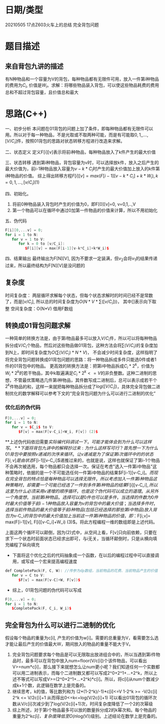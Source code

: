<!--
 * @Author: baisichen
 * @Date: 2021-05-05 17:13:22
 * @LastEditTime: 2021-05-06 10:24:10
 * @LastEditors: baisichen
 * @Description: 
-->
# 日期/类型
20210505 17点Z603火车上的总结 完全背包问题
# 题目描述

## 来自背包九讲的描述
有N种物品和一个容量为V的背包，每种物品都有无限件可用，放入一件第i种物品的费用为$C_i$, 价值是$W_i$。求解：将哪些物品装入背包，可以使这些物品耗费的费用总和不超过背包容量，且价值总和最大

# 思路(C++)
一、初步分析
本问题在01背包的问题上加了条件，即每种物品都有无限件可以用。所以对于每一种物品，不是光取或不取两种可能，而是有可能取$0,1,,...,[V/C_i]$件，按照01背包的思路对状态转移方程进行改造来求解。
   
二、状态定义
定义F[i][v]表示将前i种物品，每种物品放入了k件产生的最大价值

三、状态转移
遇到第i种物品，背包容量为v时，可以选择放k件，放入之后产生的最大价值为，前i-1种物品放入容量为$v-k*C_i$时产生的最大价值加上放入的k件第i种物品的价值。
综上得出转移方程$F[i][v]=max(F[i-1][v-k*C_i]+k*W_i), k=0,1,...,[v/C_i] (1)$

四、初始化。
1. 将前0种物品装入背包时产生的价值为0，即F[0][v]=0, v=0,1,..,V
2. 第一个物品可以在循环中通过0加第一件物品的价值来计算，所以不用初始化

五、伪代码
``` cpp
F[i][0,...v] = 0;
for i = 1 to N:
   for v = 1 to V:
      for k = 0 to [v/C_i]:
         $F[i][v] = max(F[i-1][v-k*C_i]+k*W_i)$
```

四、结果输出
最终输出为F[N][V], 因为不要求一定装满，但$v_2$会将$v_1$的结果传递过来，所以最终结构为F[N][V]是没问题的

## 复杂度
时间复杂度：
两层循环求解每个状态，但每个状态求解时的时间已经不是常数了，而是$[v/C_i]$, 所以总的时间复杂度为$O(N*V*\sum([v/C_i]))$， 其中[]表示向下取整
空间复杂度：O(N*V) 借用F数组

## 转换成01背包问题求解
一种简单的转换方法是，由于第i物品最多可以放入$V/C_i$件，所以可以将每种物品拆分成$V/C_i$个物品，然后对这些物品做01背包，这种方法会将$\sum(V/C_i)$的复杂度加到N上，即时间复杂度为$O(\sum(V/C_i)*N*V)$， 不会减少时间复杂度，这样指明了将完全背包问题转换成01背包问题的思路：将一种物品拆成多件只能选0件或者1件的01背包中的物品。
更高效的转换方法是：把第i中物品拆成$C_i*2^k$，价值为$W_i*2^k$的若干物品，其中k取遍满足$C_i*2^k<=V$的非负整数。这种二进制的思想，不管最优策略选几件第i种物品，其件数写成二进制后，总可以表示成若干个$2^k$件物品的和，这样一来就把每种物品拆分成了$log([V/C_i])$，具体完全背包做二进制优化的数学解释可以参考下文的“完全背包问题为什么可以进行二进制的优化”

### 优化后的伪代码
``` cpp
F[0,...v] = 0;
for i = 1 to N:
   for v = $C_i$ to V:
      $F[v] = max(F[v-C_i]+W_i, F[v]) (2)$
```
**上述伪代码依旧需要$实际编代码调试一下，可能才能体会到为什么可以这样写。**下面将背包九讲中的解释抄过来:
为什么这样写可行？首先想一下为什么01背包中要按照v递减的次序来循环。让v递减是为了保证第i次循环中的的状态F[i,v]是由状态$F[i-1][v-C_i]$递推过来的，也就是说，这样也就保证了第i-1个物品不会再次被选用，每个物品都只会选择一次。保证在考虑"选入一件第i中物品"这种策略时，依据的是一个不可能选任何一件第i中物品的结果$F[i-1][v-C_i]$。而现在完全背包的特点恰是每种物品可以选择无限件，所以考虑加入一件第i种物品这种策略时，却需要一个可能已经选了一件到多件第i种物品的结果$F[i][v-C_i]$, 所以这里为什么必须采用v递增的顺序循环，也是这个伪代码可以成立的道理。
从另外一个角度想，当前第i种物品，选择可以是0件也可以是多件，当选择的件数为0件时最大价值等于前i-1种物品放入容量为v的背包中的最大价值；当选择多件时，选择当前件物品的最大价值等于前i种物品(包括已经选择的那些第i中物品)放入背包为$v-C_i$的背包中的最大价值加上当前这一件第i种物品的价值，即：$F[i,v]= max(F[i-1][v], F[i][v-C_i]+W_i) (3)$。将此方程编程一维的数组即是上述代码。

上面这两个循环可以颠倒，因为(2)式中，从空间上看，F[v]只向前依赖，只要在求下一个状态时前面状态已经求出即可，与i无关，当循环颠倒时，只是从横向填充编程了纵向填充

- 下面将这个优化之后的代码抽象成一个函数，在以后的编程过程中可以直接调用，或写成一个宏来提高编程速度
``` cpp
def CompletePack(F, C, W): //传参为dp数组，当前物品的花费、当前物品产生的价值
   for v = C to V:
      $F[v] = max(F[v-C]+W, F[v])$
```

- 综上，01背包问题的伪代码可以写成
``` cpp
F[0,...v] = 0;
for i = 1 to N:
   $CompletePack(F, C_i, W_i)$
```

## 完全背包为什么可以进行二进制的优化
假设每个物品的重量为c[i], 产生的价值为w[i]。需要的总重量为V，看需要怎么选才能让最后产生的价值最大W，期间放入的物品的重量不能大于V。
1. 完全背包问题要求每个物品是可以无限取出放进组合中的，所以当遇到第i件物品时，最多可以在背包中放入num=floor(V/c[i])个该件物品，可以看出V>=num*c[i]，那么接下来就想怎么让num更小呢？我们知道任何一个实数都可以用二进制表示，而每个二进制数又都可以写成2^0+2^1+…+2^k，所以上述不等式可以写成V>=(2^0+2^1+…+2^k)*c[i]。所以，将c[i]从num个数减少成k+1个数，此逻辑在数学上是完备的。
2. 继续思考，k的值，等比数列和为
(2*(1-2^k)/-1)*c[i]<=V 
1-2^k >= -V/2c[i]
 2^k <= V/2c[i]+1
从而得出0<=k<=log(V/2c[i]+1)
可以看出01背包的循环次数从V/c[i]次减少到了log(V/2c[i]+1)次，时间复杂度降低了一个2的次幂级
3. 综上所述，对于第i个物品最多可以放的数量拆分成2的k幂次和。每个物品的重量为2^k*c[i]，复杂度降低至O(n*log(V))级别。上述结论在数学上是完备的。
